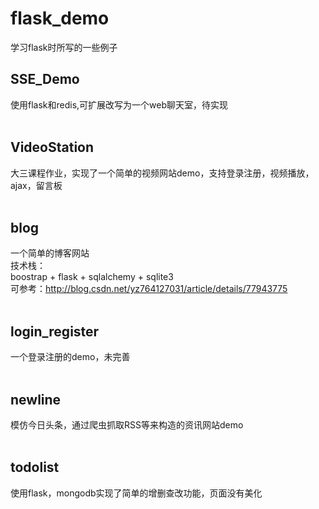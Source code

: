 # flask_demo
学习flask时所写的一些例子

## SSE_Demo</br>
使用flask和redis,可扩展改写为一个web聊天室，待实现</br>
</br>
## VideoStation</br>
大三课程作业，实现了一个简单的视频网站demo，支持登录注册，视频播放，ajax，留言板</br>
</br>
## blog</br>
一个简单的博客网站</br>
技术栈： </br>
boostrap + flask + sqlalchemy + sqlite3</br>
可参考：http://blog.csdn.net/yz764127031/article/details/77943775</br>
</br>
## login_register</br>
一个登录注册的demo，未完善</br>
</br>
## newline</br>
模仿今日头条，通过爬虫抓取RSS等来构造的资讯网站demo</br>
</br>
## todolist</br>
使用flask，mongodb实现了简单的增删查改功能，页面没有美化</br>
</br>
